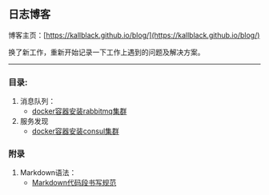 ## 日志博客

博客主页：[https://kallblack.github.io/blog/](https://kallblack.github.io/blog/)

换了新工作，重新开始记录一下工作上遇到的问题及解决方案。

---
### 目录:

1. 消息队列：
    - [docker容器安装rabbitmq集群](https://kallblack.github.io/blog/service-discovery/rabbitmq)
2. 服务发现
    - [docker容器安装consul集群](https://kallblack.github.io/blog/service-discovery/consul)



### 附录

1. Markdown语法：
    - [Markdown代码段书写规范](https://kallblack.github.io/blog/appendix/markdown-code)